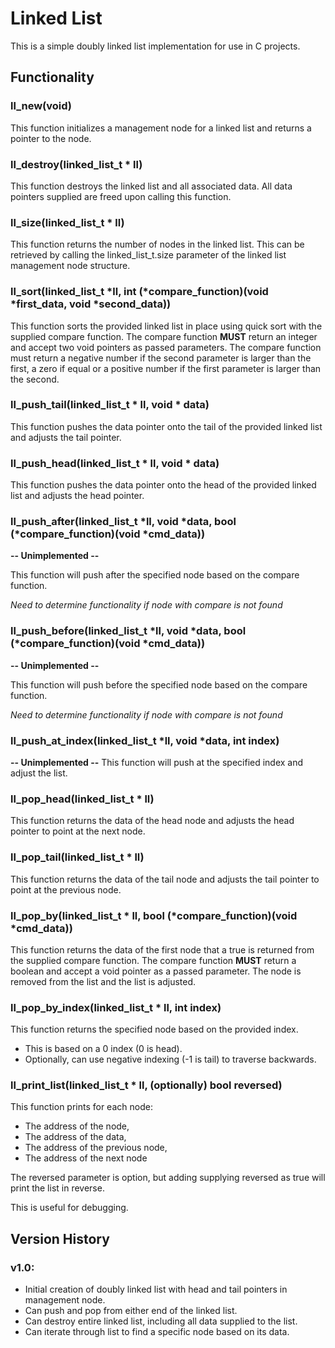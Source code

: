 # Linked List
This is a simple doubly linked list implementation for use in C projects.

## Functionality

### ll_new(void)
This function initializes a management node for a linked list and returns a pointer to the node.

### ll_destroy(linked_list_t * ll)
This function destroys the linked list and all associated data. All data pointers supplied are freed upon calling this function.

### ll_size(linked_list_t * ll)
This function returns the number of nodes in the linked list. This can be retrieved by calling the linked_list_t.size parameter of the linked list management node structure.

### ll_sort(linked_list_t *ll, int (*compare_function)(void *first_data, void *second_data))
This function sorts the provided linked list in place using quick sort with the supplied compare function. The compare function **MUST** return an integer and accept two void pointers as passed parameters. The compare function must return a negative number if the second parameter is larger than the first, a zero if equal or a positive number if the first parameter is larger than the second.

### ll_push_tail(linked_list_t * ll, void * data)
This function pushes the data pointer onto the tail of the provided linked list and adjusts the tail pointer.

### ll_push_head(linked_list_t * ll, void * data)
This function pushes the data pointer onto the head of the provided linked list and adjusts the head pointer.

### ll_push_after(linked_list_t *ll, void *data, bool (*compare_function)(void *cmd_data))
**-- Unimplemented --**

This function will push after the specified node based on the compare function.

*Need to determine functionality if node with compare is not found*

### ll_push_before(linked_list_t *ll, void *data, bool (*compare_function)(void *cmd_data))
**-- Unimplemented --**

This function will push before the specified node based on the compare function.

*Need to determine functionality if node with compare is not found*

### ll_push_at_index(linked_list_t *ll, void *data, int index)
**-- Unimplemented --**
This function will push at the specified index and adjust the list.

### ll_pop_head(linked_list_t * ll)
This function returns the data of the head node and adjusts the head pointer to point at the next node.

### ll_pop_tail(linked_list_t * ll)
This function returns the data of the tail node and adjusts the tail pointer to point at the previous node.

### ll_pop_by(linked_list_t * ll, bool (*compare_function)(void *cmd_data))
This function returns the data of the first node that a true is returned from the supplied compare function. The compare function **MUST** return a boolean and accept a void pointer as a passed parameter. The node is removed from the list and the list is adjusted.

### ll_pop_by_index(linked_list_t * ll, int index)
This function returns the specified node based on the provided index. 
* This is based on a 0 index (0 is head).
* Optionally, can use negative indexing (-1 is tail) to traverse backwards.

### ll_print_list(linked_list_t * ll, (optionally) bool reversed)
This function prints for each node:
  * The address of the node,
  * The address of the data,
  * The address of the previous node,
  * The address of the next node

The reversed parameter is option, but adding supplying reversed as true will print the list in reverse.
  
This is useful for debugging.

## Version History
### v1.0:
* Initial creation of doubly linked list with head and tail pointers in management node.
* Can push and pop from either end of the linked list.
* Can destroy entire linked list, including all data supplied to the list.
* Can iterate through list to find a specific node based on its data.
